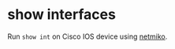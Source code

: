 # show interfaces

Run `show int` on Cisco IOS device using [netmiko](https://github.com/ktbyers/netmiko).
